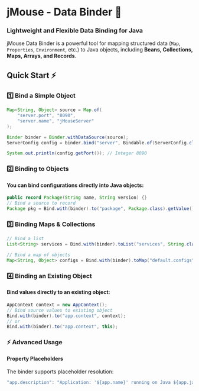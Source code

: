 # **jMouse - Data Binder 🔬**

### **Lightweight and Flexible Data Binding for Java**

jMouse Data Binder is a powerful tool for mapping structured data (`Map`, `Properties`, `Environment`, etc.) to Java objects, including **Beans, Collections, Maps, Arrays, and Records**.

## **Quick Start ⚡**

### **1️⃣ Bind a Simple Object**
```java
Map<String, Object> source = Map.of(
    "server.port", "8090",
    "server.name", "jMouseServer"
);

Binder binder = Binder.withDataSource(source);
ServerConfig config = binder.bind("server", Bindable.of(ServerConfig.class)).getValue();

System.out.println(config.getPort()); // Integer 8090
```

### **2️⃣ Binding to Objects**
#### You can bind configurations directly into Java objects:
```java
public record Package(String name, String version) {}
// Bind a source to record
Package pkg = Bind.with(binder).to("package", Package.class).getValue();
```

### **3️⃣ Binding Maps & Collections**
```java
// Bind a list  
List<String> services = Bind.with(binder).toList("services", String.class).get();

// Bind a map of objects  
Map<String, Object> configs = Bind.with(binder).toMap("default.configs", Object.class).getValue();
```

### **4️⃣ Binding an Existing Object**
#### Bind values directly to an existing object:

```java
AppContext context = new AppContext();
// Bind source values to existing object
Bind.with(binder).to("app.context", context);
// or
Bind.with(binder).to("app.context", this);
```

### ⚡ Advanced Usage 
#### Property Placeholders
The binder supports placeholder resolution:

```java
"app.description": "Application: '${app.name}' running on Java ${app.java.version}"
```

